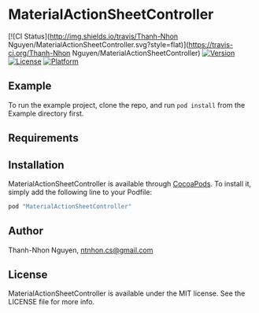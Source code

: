 # MaterialActionSheetController

[![CI Status](http://img.shields.io/travis/Thanh-Nhon Nguyen/MaterialActionSheetController.svg?style=flat)](https://travis-ci.org/Thanh-Nhon Nguyen/MaterialActionSheetController)
[![Version](https://img.shields.io/cocoapods/v/MaterialActionSheetController.svg?style=flat)](http://cocoapods.org/pods/MaterialActionSheetController)
[![License](https://img.shields.io/cocoapods/l/MaterialActionSheetController.svg?style=flat)](http://cocoapods.org/pods/MaterialActionSheetController)
[![Platform](https://img.shields.io/cocoapods/p/MaterialActionSheetController.svg?style=flat)](http://cocoapods.org/pods/MaterialActionSheetController)

## Example

To run the example project, clone the repo, and run `pod install` from the Example directory first.

## Requirements

## Installation

MaterialActionSheetController is available through [CocoaPods](http://cocoapods.org). To install
it, simply add the following line to your Podfile:

```ruby
pod "MaterialActionSheetController"
```

## Author

Thanh-Nhon Nguyen, ntnhon.cs@gmail.com

## License

MaterialActionSheetController is available under the MIT license. See the LICENSE file for more info.
